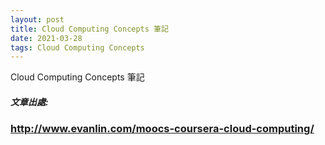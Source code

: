```yaml
---
layout: post
title: Cloud Computing Concepts 筆記
date: 2021-03-28
tags: Cloud Computing Concepts 
---
```


Cloud Computing Concepts 筆記

<object data="/images/Cloud%20Computing%20Concepts.pdf" type="application/pdf" width="100%" height="900px"> 
</object>



##### 文章出處:

### http://www.evanlin.com/moocs-coursera-cloud-computing/
